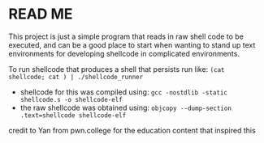 # READ ME

This project is just a simple program that reads in raw shell code to be executed,
and can be a good place to start when wanting to stand up text environments for 
developing shellcode in complicated environments.

To run shellcode that produces a shell that persists run like:
`(cat shellcode; cat ) | ./shellcode_runner`

- shellcode for this was compiled using: `gcc -nostdlib -static shellcode.s -o shellcode-elf`
- the raw shellcode was obtained using: `objcopy --dump-section .text=shellcode shellcode-elf`

credit to Yan from pwn.college for the education content that inspired this